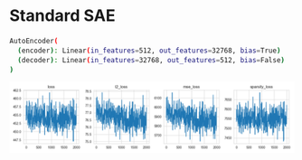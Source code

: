 # Standard SAE

```bash
AutoEncoder(
  (encoder): Linear(in_features=512, out_features=32768, bias=True)
  (decoder): Linear(in_features=32768, out_features=512, bias=False)
)
```

<img src="assets/loss.png">